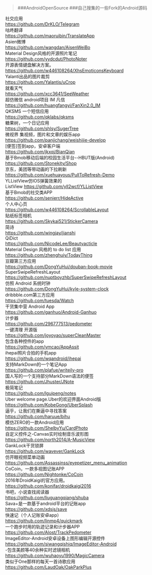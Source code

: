 >###AndroidOpenSource
>###自己搜集的一些Fork的Android源码<br> 

社交应用<br> https://github.com/DrKLO/Telegram<br> 
咕咚翻译<br>https://github.com/maoruibin/TranslateApp<br>
Asien微博<br>https://github.com/wangdan/AisenWeiBo<br>
Material Design风格的开源照片笔记<br>https://github.com/yydcdut/PhotoNoter<br>
开源表情键盘解决方案。<br>https://github.com/w446108264/XhsEmoticonsKeyboard<br>
Yalanti出品的图片裁剪<br>https://github.com/Yalantis/uCrop<br>
就看天气<br>https://github.com/xcc3641/SeeWeather<br>
超仿微信 android项目 IM 凡信<br>https://github.com/huangfangyi/FanXin2.0_IM<br>
QKSMS 一个短信应用<br>https://github.com/qklabs/qksms<br>
糖果树，一个日记应用<br>https://github.com/shlsy/SugerTree<br>
微视界 集视频，图片和文章的娱乐app<br>https://github.com/panjichang/weishijie-develop<br>
[便签]签到app，安卓客户端<br>https://github.com/jkxqj/BianQian<br>
基于Bmob移动后端的校园生活平台--HBUT版(Android)<br>https://github.com/Stonekity/Shop<br>
京东，美团等带动画的下拉刷新<br>https://github.com/xuehuayous/PullToRefresh-Demo<br>
YLListView仿IOS弹簧效果的<br>ListView https://github.com/yll2wcf/YLListView<br>
基于Bmob的社交类APP<br>https://github.com/senierr/HideActive<br>
个人中心页<br>https://github.com/w446108264/ScrollableLayout<br>
贴纸标签相机<br>https://github.com/Skykai521/StickerCamera<br>
简诗<br>https://github.com/wingjay/jianshi<br>
QiDict<br>https://github.com/NicodeLee/Beautyacticle<br>
Material Design 风格的 to do list 应用<br>https://github.com/zhenghuiy/TodayThing<br>
豆瓣第三方应用<br>https://github.com/DongYuHui/douban-book-movie<br>
SuperSwipeRefreshLayout<br>https://github.com/nuptboyzhb/SuperSwipeRefreshLayout<br>
仿照 Android 系统时钟<br>https://github.com/DongYuHui/kyle-system-clock<br>
 dribbble.com第三方应用<br>https://github.com/tuesda/Watch<br>
 干货集中营 Android App<br>https://github.com/ganhuo/Android-Ganhuo<br>
 计步器<br>https://github.com/296777513/pedometer<br>
 一键清理 开源版<br>https://github.com/joyoyao/superCleanMaster<br>
 包含各种控件的app<br>https://github.com/ymcao/AppAssit<br>
 ihepai照片合拍的手机app<br>https://github.com/wqandroid/ihepai<br>
 支持MarkDown的一个笔记App<br>https://github.com/plafue/writeily-pro<br>
 国人写的一个支持部分MarkDown语法的便签<br>https://github.com/Jhuster/JNote<br>
 极简笔记<br>https://github.com/lguipeng/notes<br>
 Uber welcome page.Uber的欢迎界面Android版<br>https://github.com/KobeGong/UberSplash<br>
 逼乎，让我们在撕逼中寻找答案<br>https://github.com/haruue/bihu<br>
模仿ZERO的一款Android应用<br>https://github.com/ShelbyYu/CardPhoto<br>
自定义控件之-Canvas实时绘制音乐波形图<br>https://github.com/north2014/A-MusicView<br>
GankLock干货锁屏<br>https://github.com/wavever/GankLock<br>
仿开眼视频菜单动画<br>https://github.com/Assassinss/eyepetizer_menu_animation<br>
CoCoin，一款多视图记账APP<br>https://github.com/Nightonke/CoCoin<br>
2016年DroidKaigi的官方应用。<br>https://github.com/konifar/droidkaigi2016<br>
书吧，小说查找阅读器<br>https://github.com/liuguangqiang/shuba<br>
Sava+是一款基于android平台的记账app<br>https://github.com/xdsjs/save<br>
快速记（个人记账安卓app）<br>https://github.com/linmp4/quickmark<br>
一个跑步时用的轨迹记录和计步器APP<br>https://github.com/Alost/TrackPedometer<br>
 ImageEditor-Android安卓设备上图形编辑开源控件<br>https://github.com/siwangqishiq/ImageEditor-Android<br>
 -包含美颜等40余种实时滤镜相机<br>https://github.com/wuhaoyu1990/MagicCamera<br>
 类似于One那样的每天一首诗歌应用<br>https://github.com/LaudOak/OakParkPlus<br>
